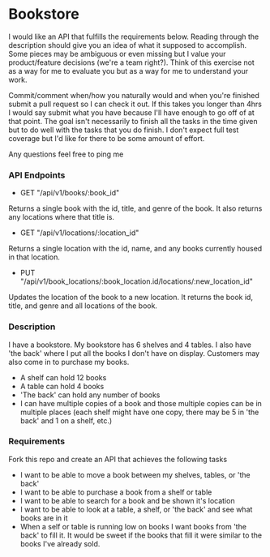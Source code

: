 # Bookstore

I would like an API that fulfills the requirements below. Reading through the description should give you an idea of what it supposed to accomplish. Some pieces may be ambiguous or even missing but I value your product/feature decisions (we're a team right?). Think of this exercise not as a way for me to evaluate you but as a way for me to understand your work.

Commit/comment when/how you naturally would and when you're finished submit a pull request so I can check it out. If this takes you longer than 4hrs I would say submit what you have because I'll have enough to go off of at that point. The goal isn't necessarily to finish all the tasks in the time given but to do well with the tasks that you do finish. I don't expect full test coverage but I'd like for there to be some amount of effort.

Any questions feel free to ping me

### API Endpoints

- GET "/api/v1/books/:book_id"

Returns a single book with the id, title, and genre of the book. It also returns any locations where that title is.

- GET "/api/v1/locations/:location_id"

Returns a single location with the id, name, and any books currently housed in that location.

- PUT "/api/v1/book_locations/:book_location.id/locations/:new_location_id"

Updates the location of the book to a new location. It returns the book id, title, and genre and all locations of the book.

### Description

I have a bookstore. My bookstore has 6 shelves and 4 tables. I also have 'the back' where I put all the books I don't have on display. Customers may also come in to purchase my books.

- A shelf can hold 12 books
- A table can hold 4 books
- 'The back' can hold any number of books
- I can have multiple copies of a book and those multiple copies can be in multiple places (each shelf might have one copy, there may be 5 in 'the back' and 1 on a shelf, etc.)

### Requirements

Fork this repo and create an API that achieves the following tasks

- I want to be able to move a book between my shelves, tables, or 'the back'
- I want to be able to purchase a book from a shelf or table
- I want to be able to search for a book and be shown it's location
- I want to be able to look at a table, a shelf, or 'the back' and see what books are in it
- When a self or table is running low on books I want books from 'the back' to fill it. It would be sweet if the books that fill it were similar to the books I've already sold.
